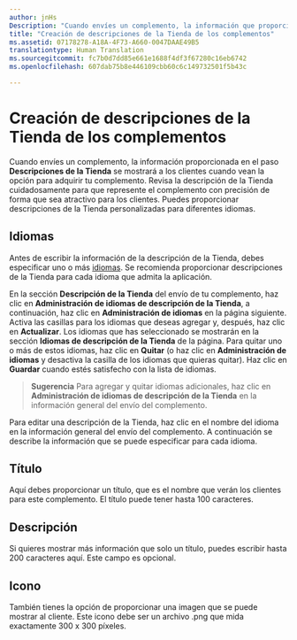 ```yaml
---
author: jnHs
Description: "Cuando envíes un complemento, la información que proporciones en las descripciones de la Tienda se mostrará a tus clientes."
title: "Creación de descripciones de la Tienda de los complementos"
ms.assetid: 07178278-A18A-4F73-A660-0047DAAE49B5
translationtype: Human Translation
ms.sourcegitcommit: fc7b0d7dd85e661e1688f4df3f67280c16eb6742
ms.openlocfilehash: 607dab75b8e446109cbb60c6c149732501f5b43c

---
```


# Creación de descripciones de la Tienda de los complementos


Cuando envíes un complemento, la información proporcionada en el paso **Descripciones de la Tienda** se mostrará a los clientes cuando vean la opción para adquirir tu complemento. Revisa la descripción de la Tienda cuidadosamente para que represente el complemento con precisión de forma que sea atractivo para los clientes. Puedes proporcionar descripciones de la Tienda personalizadas para diferentes idiomas.

## Idiomas


Antes de escribir la información de la descripción de la Tienda, debes especificar uno o más [idiomas](supported-languages.md). Se recomienda proporcionar descripciones de la Tienda para cada idioma que admita la aplicación.

En la sección **Descripción de la Tienda** del envío de tu complemento, haz clic en **Administración de idiomas de descripción de la Tienda**, a continuación, haz clic en **Administración de idiomas** en la página siguiente. Activa las casillas para los idiomas que deseas agregar y, después, haz clic en **Actualizar**. Los idiomas que has seleccionado se mostrarán en la sección **Idiomas de descripción de la Tienda** de la página. Para quitar uno o más de estos idiomas, haz clic en **Quitar** (o haz clic en **Administración de idiomas** y desactiva la casilla de los idiomas que quieras quitar). Haz clic en **Guardar** cuando estés satisfecho con la lista de idiomas.

> **Sugerencia** Para agregar y quitar idiomas adicionales, haz clic en **Administración de idiomas de descripción de la Tienda** en la información general del envío del complemento.

Para editar una descripción de la Tienda, haz clic en el nombre del idioma en la información general del envío del complemento. A continuación se describe la información que se puede especificar para cada idioma.

## Título

Aquí debes proporcionar un título, que es el nombre que verán los clientes para este complemento. El título puede tener hasta 100 caracteres.

## Descripción

Si quieres mostrar más información que solo un título, puedes escribir hasta 200 caracteres aquí. Este campo es opcional.

## Icono

También tienes la opción de proporcionar una imagen que se puede mostrar al cliente. Este icono debe ser un archivo .png que mida exactamente 300 x 300 píxeles.

 

 







<!--HONumber=Aug16_HO5-->


